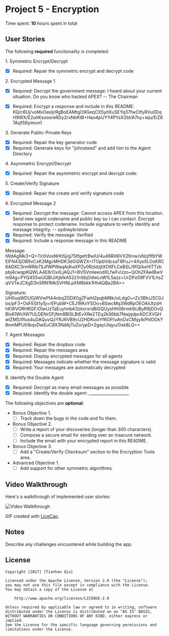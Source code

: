 # Project 5 - Encryption

Time spent: **10** hours spent in total

## User Stories

The following **required** functionality is completed:

1\. Symmetric Encrypt/Decrypt
  * [x]  Required: Repair the symmetric encrypt and decrypt code

2\. Encrypted Message 1
  * [x]  Required: Decrypt the government message: I heard about your current situation. Do you know who hacked APEX? -- The Chairman
  
  * [x]  Required: Encrypt a response and include in this README:
  KQ/c6Uj/voMxOexljrRgBoEAMtgO9GeqCXSyitXuSEYq37fwCtfyRVu0DqH9WX/E2uhKsoosreRDy2rxNbKtB+Hao4pUYY4PYsX2bI/A7ny+wju/EiZ87AqfS6yimvn1
  

3\. Generate Public-Private Keys
  * [x]  Required: Repair the key generator code
  * [x]  Required: Generate keys for "johnsteed" and add him to the Agent Directory

4\. Asymmetric Encrypt/Decrypt
  * [x]  Required: Repair the asymmetric encrypt and decrypt code:

5\. Create/Verify Signature
  * [x]  Required: Repair the create and verify signature code
  
6\. Encrypted Message 2
  * [x]  Required: Decrypt the message: Cannot access APEX from this location. Send new agent codename and public key so I can contact. Encrypt response to protect codename. Include signature to verify identity and message integrity. -- sydneybristow
  * [x]  Required: Verify the message: Verified
  * [x]  Required: Include a response message in this README

Message:
IWdAgMk3+Q+7/r0VosNHti5j/g7StfgefrBwlU/4u46Rili6VX2Knw/sNzjflfbYWElFN43jOB9vCxK2MgcMHDK3dGQWZX+ITOpbVdcsaT8PuJ+4Xyo5LOxKRC6ADXC3rmRRIb7SJfWPWaqAdhaXPZy0RzldzjtXO6FLCeBSL/9fQ/bxHITTzbpbj4cwqpKQWLA4E6rOxiILjAQJ1+BVSVmIeeodXLfwFvUzo+QOhZFAwIBwVm94g+PYQ4S5wUQBlJiXjblkA52z1nSbjOdwLnW1L5azz+UrZlFe59FVV1LhsZqVVTeJCXgD3nSRN1MkSVHNLpXM8bkk1HhAQBa2BA==

Signature:
UH0uqWDUGjWVwPlA4nbqZGDX0gZFwhI2pqbM8k/niLdgO+rZz3Bh/JSC0Jbs/pF3+OsFEGt1y5j+rEPubW+CEJ1RKnYSOo+BSwcMq3WdRpOEOAiUtzsHhKWVORHKGF/OlwUzTaEuyhnbA3zkxrxrsBiGQUysHH06rmk9/JByR9jDOvQBlx61WUIW7ULDENrDFjNm8BlSLBtEvXRe2TEq2k56bb7NwjqdprADCXVQHwlZMS/Iflus4uDAQuvQzYRJ6VB9cU2HDKuviYf6GP/uAnOxCMqylkPhlOOkY8nmMPUh1bqvDwEuC8X3NdAjTuZo/ypD+2gayIJIqyu/0xk8LQ== 

7\. Agent Messages
  * [x]  Required: Repair the dropbox code
  * [x]  Required: Repair the messages area
  * [x]  Required: Display encrypted messages for all agents
  * [x]  Required: Messages indicate whether the message signature is valid
  * [x]  Required: Your messages are automatically decrypted

8\. Identify the Double Agent
  * [x]  Required: Decrypt as many email messages as possible
  * [x]  Required: Identify the double agent: ____________________
  
The following objectives are **optional**:

* Bonus Objective 1\.
  * [ ]  Track down the bugs in the code and fix them.

* Bonus Objective 2\.
  * [ ]  Write a report of your discoveries (longer than 300 characters).
  * [ ]  Compose a secure email for sending over an insecure network.
  * [ ]  Include the email with your encrypted report in this README.

* Bonus Objective 3\.
  * [ ]  Add a "Create/Verify Checksum" section to the Encryption Tools area.

* Advanced Objective 1\.
  * [ ]  Add support for other symmetric algorithms.

## Video Walkthrough

Here's a walkthrough of implemented user stories:

<img src='http://i.imgur.com/link/to/your/gif/file.gif' title='Video Walkthrough' width='' alt='Video Walkthrough' />

GIF created with [LiceCap](http://www.cockos.com/licecap/).

## Notes

Describe any challenges encountered while building the app.

## License

    Copyright [2017] [Tianhao Qiu]

    Licensed under the Apache License, Version 2.0 (the "License");
    you may not use this file except in compliance with the License.
    You may obtain a copy of the License at

        http://www.apache.org/licenses/LICENSE-2.0

    Unless required by applicable law or agreed to in writing, software
    distributed under the License is distributed on an "AS IS" BASIS,
    WITHOUT WARRANTIES OR CONDITIONS OF ANY KIND, either express or implied.
    See the License for the specific language governing permissions and
    limitations under the License.
